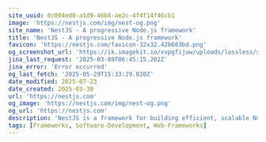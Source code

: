 ```yaml
---
site_uuid: 0c004ed8-a1d9-46b8-ae2c-4f4f14f46cb1
image: 'https://nestjs.com/img/nest-og.png'
site_name: 'NestJS - A progressive Node.js framework'
title: 'NestJS - A progressive Node.js framework'
favicon: 'https://nestjs.com/favicon-32x32.42b683bd.png'
og_screenshot_url: 'https://ik.imagekit.io/xvpgfijuw/uploads/lossless/screenshots/20250529_NestJS_og_screenshot.jpeg'
jina_last_request: '2025-03-09T06:45:15.202Z'
jina_error: 'Error occurred'
og_last_fetch: '2025-05-29T15:33:29.820Z'
date_modified: 2025-07-23
date_created: 2025-03-30
url: 'https://nestjs.com'
og_image: 'https://nestjs.com/img/nest-og.png'
og_url: 'https://nestjs.com'
description: 'NestJS is a framework for building efficient, scalable Node.js web applications. It uses modern JavaScript, is built with TypeScript and combines elements of OOP (Object Oriented Programming), FP (Functional Programming), and FRP (Functional Reactive Programming).'
tags: [Frameworks, Software-Development, Web-Frameworks]
---
```


